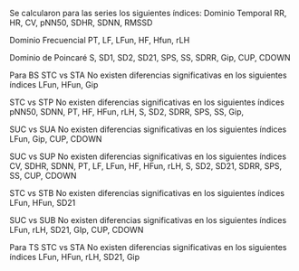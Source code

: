 Se calcularon para las series los siguientes índices:
Dominio Temporal
RR, HR, CV, pNN50, SDHR, SDNN, RMSSD

Dominio Frecuencial
PT, LF, LFun, HF, Hfun, rLH

Dominio de Poincaré
S, SD1, SD2, SD21, SPS, SS, SDRR, Gip, CUP, CDOWN

Para BS
STC vs STA
No existen diferencias significativas en los siguientes índices
LFun, HFun, Gip

STC vs STP
No existen diferencias significativas en los siguientes índices
pNN50, SDNN, PT, HF, HFun, rLH, S, SD2, SDRR, SPS, SS, Gip,

SUC vs SUA
No existen diferencias significativas en los siguientes índices
LFun, Gip, CUP, CDOWN

SUC vs SUP
No existen diferencias significativas en los siguientes índices
CV, SDHR, SDNN, PT, LF, LFun, HF, HFun, rLH, S, SD2, SD21, SDRR, SPS, SS, CUP,
CDOWN

STC vs STB
No existen diferencias significativas en los siguientes índices
LFun, HFun, SD21

SUC vs SUB
No existen diferencias significativas en los siguientes índices
LFun, rLH, SD21, GIp, CUP, CDOWN

Para TS
STC vs STA
No existen diferencias significativas en los siguientes índices
LFun, HFun, rLH, SD21, Gip
